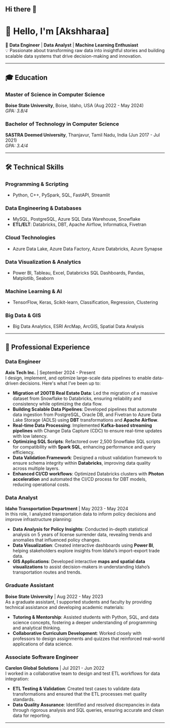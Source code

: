 ## Hi there 👋

<!--
**Akshharaa/Akshharaa** is a ✨ _special_ ✨ repository because its `README.md` (this file) appears on your GitHub profile.

Here are some ideas to get you started:

- 🔭 I’m currently working on ...
- 🌱 I’m currently learning ...
- 👯 I’m looking to collaborate on ...
- 🤔 I’m looking for help with ...
- 💬 Ask me about ...
- 📫 How to reach me: ...
- 😄 Pronouns: ...
- ⚡ Fun fact: ...
-->
# 👋 Hello, I'm [Akshharaa]  
🔹 **Data Engineer** | **Data Analyst** | **Machine Learning Enthusiast**  
💡 Passionate about transforming raw data into insightful stories and building scalable data systems that drive decision-making and innovation.

---

## 🎓 **Education**  
### Master of Science in Computer Science  
**Boise State University**, Boise, Idaho, USA (Aug 2022 - May 2024)  
*GPA: 3.8/4*

### Bachelor of Technology in Computer Science  
**SASTRA Deemed University**, Thanjavur, Tamil Nadu, India (Jun 2017 - Jul 2021)  
*GPA: 3.4/4*

---

## 🛠️ **Technical Skills**

### **Programming & Scripting**  
- Python, C++, PySpark, SQL, FastAPI, Streamlit

### **Data Engineering & Databases**  
- MySQL, PostgreSQL, Azure SQL Data Warehouse, Snowflake  
- **ETL/ELT**: Databricks, DBT, Apache Airflow, Informatica, Fivetran

### **Cloud Technologies**  
- Azure Data Lake, Azure Data Factory, Azure Databricks, Azure Synapse

### **Data Visualization & Analytics**  
- Power BI, Tableau, Excel, Databricks SQL Dashboards, Pandas, Matplotlib, Seaborn

### **Machine Learning & AI**  
- TensorFlow, Keras, Scikit-learn, Classification, Regression, Clustering

### **Big Data & GIS**  
- Big Data Analytics, ESRI ArcMap, ArcGIS, Spatial Data Analysis

---

## 💼 **Professional Experience**

### **Data Engineer**  
**Axis Tech Inc.** | September 2024 - Present  
I design, implement, and optimize large-scale data pipelines to enable data-driven decisions. Here's what I’ve been up to:  
- **Migration of 200TB Real Estate Data**: Led the migration of a massive dataset from Snowflake to Databricks, ensuring reliability and consistency while optimizing the data flow.  
- **Building Scalable Data Pipelines**: Developed pipelines that automate data ingestion from PostgreSQL, Oracle DB, and Fivetran to Azure Data Lake Storage (ADLS) using **DBT** transformations and **Apache Airflow**.  
- **Real-time Data Processing**: Implemented **Kafka-based streaming pipelines** with Change Data Capture (CDC) to ensure real-time updates with low latency.  
- **Optimizing SQL Scripts**: Refactored over 2,500 Snowflake SQL scripts for compatibility with **Spark SQL**, enhancing performance and query efficiency.  
- **Data Validation Framework**: Designed a robust validation framework to ensure schema integrity within **Databricks**, improving data quality across multiple layers.  
- **Enhanced CI/CD workflows**: Optimized Databricks clusters with **Photon acceleration** and automated the CI/CD process for DBT models, reducing operational costs.

### **Data Analyst**  
**Idaho Transportation Department** | May 2023 - May 2024  
In this role, I analyzed transportation data to inform policy decisions and improve infrastructure planning:  
- **Data Analysis for Policy Insights**: Conducted in-depth statistical analysis on 5 years of license surrender data, revealing trends and anomalies that influenced policy changes.  
- **Data Visualization**: Created interactive dashboards using **Power BI**, helping stakeholders explore insights from Idaho’s import-export trade data.  
- **GIS Applications**: Developed interactive **maps and spatial data visualizations** to assist decision-makers in understanding Idaho’s transportation routes and trends.

### **Graduate Assistant**  
**Boise State University** | Aug 2022 - May 2023  
As a graduate assistant, I supported students and faculty by providing technical assistance and developing academic materials:  
- **Tutoring & Mentorship**: Assisted students with Python, SQL, and data science concepts, fostering a deeper understanding of programming and analytical thinking.  
- **Collaborative Curriculum Development**: Worked closely with professors to design assignments and quizzes that reinforced real-world applications of data science.  

### **Associate Software Engineer**  
**Carelon Global Solutions** | Jul 2021 - Jun 2022  
I worked in a collaborative team to design and test ETL workflows for data integration:  
- **ETL Testing & Validation**: Created test cases to validate data transformations and ensured that the ETL processes met quality standards.  
- **Data Quality Assurance**: Identified and resolved discrepancies in data through rigorous analysis and SQL queries, ensuring accurate and clean data for reporting.

---
